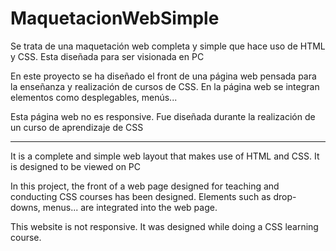 # MaquetacionWebSimple

Se trata de una maquetación web completa y simple que hace uso de HTML y CSS. Esta diseñada para ser visionada en PC

En este proyecto se ha diseñado el front de una página web pensada para la enseñanza y realización de cursos de CSS. 
En la página web se integran elementos como desplegables, menús...

Esta página web no es responsive. Fue diseñada durante la realización de un curso de aprendizaje de CSS

--------------------------------------------------------------------------------------------------------------------------

It is a complete and simple web layout that makes use of HTML and CSS. It is designed to be viewed on PC

In this project, the front of a web page designed for teaching and conducting CSS courses has been designed.
Elements such as drop-downs, menus... are integrated into the web page.

This website is not responsive. It was designed while doing a CSS learning course.
